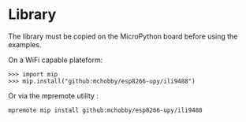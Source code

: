 # Library

The library must be copied on the MicroPython board before using the examples.

On a WiFi capable plateform:

```
>>> import mip
>>> mip.install("github:mchobby/esp8266-upy/ili9488")
```

Or via the mpremote utility :

```
mpremote mip install github:mchobby/esp8266-upy/ili9488
```
